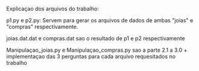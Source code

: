 Explicaçao dos arquivos do trabalho:

p1.py e p2.py: Servem para gerar os arquivos de dados de ambas "joias" e "compras" respectivamente.

joias.dat.dat e compras.dat sao o resultado de p1 e p2 respectivamente

Manipulaçao_joias.py e Manipulaçao_compras.py sao a parte 2.1 a 3.0 + implementaçao das 3 perguntas para cada arquivo requesitados no trabalho

